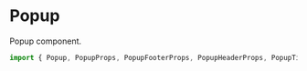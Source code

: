 # Popup

Popup component.

```js
import { Popup, PopupProps, PopupFooterProps, PopupHeaderProps, PopupTitleProps } from '@panenco/ui';
```

<!-- STORY -->

